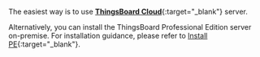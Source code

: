 The easiest way is to use [**ThingsBoard Cloud**](https://thingsboard.cloud/signup){:target="_blank"} server.

Alternatively, you can install the ThingsBoard Professional Edition server on-premise.
For installation guidance, please refer to [Install PE](/docs/user-guide/install/pe/installation-options/){:target="_blank"}.